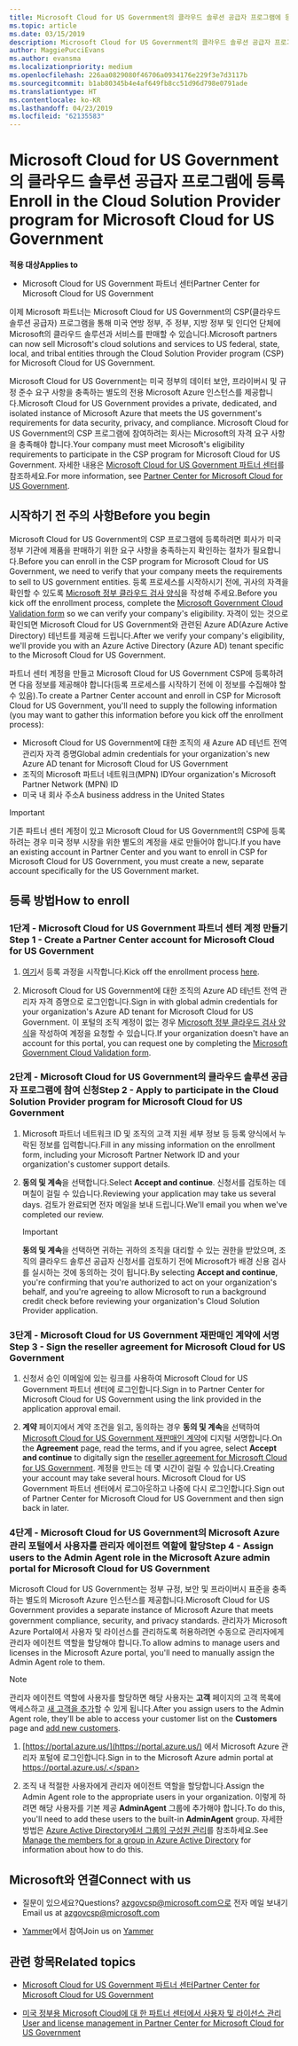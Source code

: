 ```yaml
---
title: Microsoft Cloud for US Government의 클라우드 솔루션 공급자 프로그램에 등록 | Microsoft Cloud for US Government 파트너 센터
ms.topic: article
ms.date: 03/15/2019
description: Microsoft Cloud for US Government의 클라우드 솔루션 공급자 프로그램에 등록하기 전에 CSP 프로그램 요구 사항에 대해 자세히 알아보세요.
author: MaggiePucciEvans
ms.author: evansma
ms.localizationpriority: medium
ms.openlocfilehash: 226aa0829080f46706a0934176e229f3e7d3117b
ms.sourcegitcommit: b1ab80345b4e4af649fb8cc51d96d798e0791ade
ms.translationtype: HT
ms.contentlocale: ko-KR
ms.lasthandoff: 04/23/2019
ms.locfileid: "62135583"
---
```

# <a name="enroll-in-the-cloud-solution-provider-program-for-microsoft-cloud-for-us-government"></a><span data-ttu-id="65d61-103">Microsoft Cloud for US Government의 클라우드 솔루션 공급자 프로그램에 등록</span><span class="sxs-lookup"><span data-stu-id="65d61-103">Enroll in the Cloud Solution Provider program for Microsoft Cloud for US Government</span></span>

<span data-ttu-id="65d61-104">**적용 대상**</span><span class="sxs-lookup"><span data-stu-id="65d61-104">**Applies to**</span></span>

-  <span data-ttu-id="65d61-105">Microsoft Cloud for US Government 파트너 센터</span><span class="sxs-lookup"><span data-stu-id="65d61-105">Partner Center for Microsoft Cloud for US Government</span></span>

<span data-ttu-id="65d61-106">이제 Microsoft 파트너는 Microsoft Cloud for US Government의 CSP(클라우드 솔루션 공급자) 프로그램을 통해 미국 연방 정부, 주 정부, 지방 정부 및 인디언 단체에 Microsoft의 클라우드 솔루션과 서비스를 판매할 수 있습니다.</span><span class="sxs-lookup"><span data-stu-id="65d61-106">Microsoft partners can now sell Microsoft's cloud solutions and services to US federal, state, local, and tribal entities through the Cloud Solution Provider program (CSP) for Microsoft Cloud for US Government.</span></span> 

<span data-ttu-id="65d61-107">Microsoft Cloud for US Government는 미국 정부의 데이터 보안, 프라이버시 및 규정 준수 요구 사항을 충족하는 별도의 전용 Microsoft Azure 인스턴스를 제공합니다.</span><span class="sxs-lookup"><span data-stu-id="65d61-107">Microsoft Cloud for US Government provides a private, dedicated, and isolated instance of Microsoft Azure that meets the US government's requirements for data security, privacy, and compliance.</span></span> <span data-ttu-id="65d61-108">Microsoft Cloud for US Government의 CSP 프로그램에 참여하려는 회사는 Microsoft의 자격 요구 사항을 충족해야 합니다.</span><span class="sxs-lookup"><span data-stu-id="65d61-108">Your company must meet Microsoft's eligibility requirements to participate in the CSP program for Microsoft Cloud for US Government.</span></span> <span data-ttu-id="65d61-109">자세한 내용은 [Microsoft Cloud for US Government 파트너 센터](partner-center-for-microsoft-us-govt-cloud.md)를 참조하세요.</span><span class="sxs-lookup"><span data-stu-id="65d61-109">For more information, see [Partner Center for Microsoft Cloud for US Government](partner-center-for-microsoft-us-govt-cloud.md).</span></span>

## <a name="before-you-begin"></a><span data-ttu-id="65d61-110">시작하기 전 주의 사항</span><span class="sxs-lookup"><span data-stu-id="65d61-110">Before you begin</span></span>

<span data-ttu-id="65d61-111">Microsoft Cloud for US Government의 CSP 프로그램에 등록하려면 회사가 미국 정부 기관에 제품을 판매하기 위한 요구 사항을 충족하는지 확인하는 절차가 필요합니다.</span><span class="sxs-lookup"><span data-stu-id="65d61-111">Before you can enroll in the CSP program for Microsoft Cloud for US Government, we need to verify that your company meets the requirements to sell to US government entities.</span></span> <span data-ttu-id="65d61-112">등록 프로세스를 시작하시기 전에, 귀사의 자격을 확인할 수 있도록 [Microsoft 정부 클라우드 검사 양식](https://azuregov.microsoft.com/csp)을 작성해 주세요.</span><span class="sxs-lookup"><span data-stu-id="65d61-112">Before you kick off the enrollment process, complete the [Microsoft Government Cloud Validation form](https://azuregov.microsoft.com/csp) so we can verify your company's eligibility.</span></span> <span data-ttu-id="65d61-113">자격이 있는 것으로 확인되면 Microsoft Cloud for US Government와 관련된 Azure AD(Azure Active Directory) 테넌트를 제공해 드립니다.</span><span class="sxs-lookup"><span data-stu-id="65d61-113">After we verify your company's eligibility, we'll provide you with an Azure Active Directory (Azure AD) tenant specific to the Microsoft Cloud for US Government.</span></span>  

<span data-ttu-id="65d61-114">파트너 센터 계정을 만들고 Microsoft Cloud for US Government CSP에 등록하려면 다음 정보를 제공해야 합니다(등록 프로세스를 시작하기 전에 이 정보를 수집해야 할 수 있음).</span><span class="sxs-lookup"><span data-stu-id="65d61-114">To create a Partner Center account and enroll in CSP for Microsoft Cloud for US Government, you'll need to supply the following information (you may want to gather this information before you kick off the enrollment process):</span></span>

-  <span data-ttu-id="65d61-115">Microsoft Cloud for US Government에 대한 조직의 새 Azure AD 테넌트 전역 관리자 자격 증명</span><span class="sxs-lookup"><span data-stu-id="65d61-115">Global admin credentials for your organization's new Azure AD tenant for Microsoft Cloud for US Government</span></span>
-  <span data-ttu-id="65d61-116">조직의 Microsoft 파트너 네트워크(MPN) ID</span><span class="sxs-lookup"><span data-stu-id="65d61-116">Your organization's Microsoft Partner Network (MPN) ID</span></span> 
-  <span data-ttu-id="65d61-117">미국 내 회사 주소</span><span class="sxs-lookup"><span data-stu-id="65d61-117">A business address in the United States</span></span>

> [!IMPORTANT]  
> <span data-ttu-id="65d61-118">기존 파트너 센터 계정이 있고 Microsoft Cloud for US Government의 CSP에 등록하려는 경우 미국 정부 시장을 위한 별도의 계정을 새로 만들어야 합니다.</span><span class="sxs-lookup"><span data-stu-id="65d61-118">If you have an existing account in Partner Center and you want to enroll in CSP for Microsoft Cloud for US Government, you must create a new, separate account specifically for the US Government market.</span></span>

## <a name="how-to-enroll"></a><span data-ttu-id="65d61-119">등록 방법</span><span class="sxs-lookup"><span data-stu-id="65d61-119">How to enroll</span></span> 

### <a name="step-1---create-a-partner-center-account-for-microsoft-cloud-for-us-government"></a><span data-ttu-id="65d61-120">1단계 - Microsoft Cloud for US Government 파트너 센터 계정 만들기</span><span class="sxs-lookup"><span data-stu-id="65d61-120">Step 1 - Create a Partner Center account for Microsoft Cloud for US Government</span></span>

1.  <span data-ttu-id="65d61-121">[여기](https://partnercenter.microsoft.com/register/resellerusgjoinnow)서 등록 과정을 시작합니다.</span><span class="sxs-lookup"><span data-stu-id="65d61-121">Kick off the enrollment process [here](https://partnercenter.microsoft.com/register/resellerusgjoinnow).</span></span> 

2.  <span data-ttu-id="65d61-122">Microsoft Cloud for US Government에 대한 조직의 Azure AD 테넌트 전역 관리자 자격 증명으로 로그인합니다.</span><span class="sxs-lookup"><span data-stu-id="65d61-122">Sign in with global admin credentials for your organization's Azure AD tenant for Microsoft Cloud for US Government.</span></span> <span data-ttu-id="65d61-123">이 포털의 조직 계정이 없는 경우 [Microsoft 정부 클라우드 검사 양식](https://azuregov.microsoft.com/csp)을 작성하여 계정을 요청할 수 있습니다.</span><span class="sxs-lookup"><span data-stu-id="65d61-123">If your organization doesn't have an account for this portal, you can request one by completing the [Microsoft Government Cloud Validation form](https://azuregov.microsoft.com/csp).</span></span>


### <a name="step-2---apply-to-participate-in-the-cloud-solution-provider-program-for-microsoft-cloud-for-us-government"></a><span data-ttu-id="65d61-124">2단계 - Microsoft Cloud for US Government의 클라우드 솔루션 공급자 프로그램에 참여 신청</span><span class="sxs-lookup"><span data-stu-id="65d61-124">Step 2 - Apply to participate in the Cloud Solution Provider program for Microsoft Cloud for US Government</span></span>

1.  <span data-ttu-id="65d61-125">Microsoft 파트너 네트워크 ID 및 조직의 고객 지원 세부 정보 등 등록 양식에서 누락된 정보를 입력합니다.</span><span class="sxs-lookup"><span data-stu-id="65d61-125">Fill in any missing information on the enrollment form, including your Microsoft Partner Network ID and your organization's customer support details.</span></span> 

2.  <span data-ttu-id="65d61-126">**동의 및 계속**을 선택합니다.</span><span class="sxs-lookup"><span data-stu-id="65d61-126">Select **Accept and continue**.</span></span> <span data-ttu-id="65d61-127">신청서를 검토하는 데 며칠이 걸릴 수 있습니다.</span><span class="sxs-lookup"><span data-stu-id="65d61-127">Reviewing your application may take us several days.</span></span> <span data-ttu-id="65d61-128">검토가 완료되면 전자 메일을 보내 드립니다.</span><span class="sxs-lookup"><span data-stu-id="65d61-128">We'll email you when we've completed our review.</span></span>

    > [!IMPORTANT]  
    > <span data-ttu-id="65d61-129">**동의 및 계속**을 선택하면 귀하는 귀하의 조직을 대리할 수 있는 권한을 받았으며, 조직의 클라우드 솔루션 공급자 신청서를 검토하기 전에 Microsoft가 배경 신용 검사를 실시하는 것에 동의하는 것이 됩니다.</span><span class="sxs-lookup"><span data-stu-id="65d61-129">By selecting **Accept and continue**, you're confirming that you're authorized to act on your organization's behalf, and you're agreeing to allow Microsoft to run a background credit check before reviewing your organization's Cloud Solution Provider application.</span></span>


### <a name="step-3---sign-the-reseller-agreement-for-microsoft-cloud-for-us-government"></a><span data-ttu-id="65d61-130">3단계 - Microsoft Cloud for US Government 재판매인 계약에 서명</span><span class="sxs-lookup"><span data-stu-id="65d61-130">Step 3 - Sign the reseller agreement for Microsoft Cloud for US Government</span></span>

1. <span data-ttu-id="65d61-131">신청서 승인 이메일에 있는 링크를 사용하여 Microsoft Cloud for US Government 파트너 센터에 로그인합니다.</span><span class="sxs-lookup"><span data-stu-id="65d61-131">Sign in to Partner Center for Microsoft Cloud for US Government using the link provided in the application approval email.</span></span> 

2. <span data-ttu-id="65d61-132">**계약** 페이지에서 계약 조건을 읽고, 동의하는 경우 **동의 및 계속**을 선택하여 [Microsoft Cloud for US Government 재판매인 계약](https://go.microsoft.com/fwlink/p/?linkid=843364)에 디지털 서명합니다.</span><span class="sxs-lookup"><span data-stu-id="65d61-132">On the **Agreement** page, read the terms, and if you agree, select **Accept and continue** to digitally sign the [reseller agreement for Microsoft Cloud for US Government](https://go.microsoft.com/fwlink/p/?linkid=843364).</span></span> <span data-ttu-id="65d61-133">계정을 만드는 데 몇 시간이 걸릴 수 있습니다.</span><span class="sxs-lookup"><span data-stu-id="65d61-133">Creating your account may take several hours.</span></span> <span data-ttu-id="65d61-134">Microsoft Cloud for US Government 파트너 센터에서 로그아웃하고 나중에 다시 로그인합니다.</span><span class="sxs-lookup"><span data-stu-id="65d61-134">Sign out of Partner Center for Microsoft Cloud for US Government and then sign back in later.</span></span>


### <a name="step-4---assign-users-to-the-admin-agent-role-in-the-microsoft-azure-admin-portal-for-microsoft-cloud-for-us-government"></a><span data-ttu-id="65d61-135">4단계 - Microsoft Cloud for US Government의 Microsoft Azure 관리 포털에서 사용자를 관리자 에이전트 역할에 할당</span><span class="sxs-lookup"><span data-stu-id="65d61-135">Step 4 - Assign users to the Admin Agent role in the Microsoft Azure admin portal for Microsoft Cloud for US Government</span></span>

<span data-ttu-id="65d61-136">Microsoft Cloud for US Government는 정부 규정, 보안 및 프라이버시 표준을 충족하는 별도의 Microsoft Azure 인스턴스를 제공합니다.</span><span class="sxs-lookup"><span data-stu-id="65d61-136">Microsoft Cloud for US Government provides a separate instance of Microsoft Azure that meets government compliance, security, and privacy standards.</span></span> <span data-ttu-id="65d61-137">관리자가 Microsoft Azure Portal에서 사용자 및 라이선스를 관리하도록 허용하려면 수동으로 관리자에게 관리자 에이전트 역할을 할당해야 합니다.</span><span class="sxs-lookup"><span data-stu-id="65d61-137">To allow admins to manage users and licenses in the Microsoft Azure portal, you'll need to manually assign the Admin Agent role to them.</span></span>

> [!NOTE]  
> <span data-ttu-id="65d61-138">관리자 에이전트 역할에 사용자를 할당하면 해당 사용자는 **고객** 페이지의 고객 목록에 액세스하고 [새 고객을 추가](add-a-new-customer.md)할 수 있게 됩니다.</span><span class="sxs-lookup"><span data-stu-id="65d61-138">After you assign users to the Admin Agent role, they'll be able to access your customer list on the **Customers** page and [add new customers](add-a-new-customer.md).</span></span>   

1.  <span data-ttu-id="65d61-139"> [https://portal.azure.us/](https://portal.azure.us/) 에서 Microsoft Azure 관리자 포털에 로그인합니다.</span><span class="sxs-lookup"><span data-stu-id="65d61-139">Sign in to the Microsoft Azure admin portal at https://portal.azure.us/.</span></span>

2.  <span data-ttu-id="65d61-140">조직 내 적절한 사용자에게 관리자 에이전트 역할을 할당합니다.</span><span class="sxs-lookup"><span data-stu-id="65d61-140">Assign the Admin Agent role to the appropriate users in your organization.</span></span> <span data-ttu-id="65d61-141">이렇게 하려면 해당 사용자를 기본 제공 **AdminAgent** 그룹에 추가해야 합니다.</span><span class="sxs-lookup"><span data-stu-id="65d61-141">To do this, you'll need to add these users to the built-in **AdminAgent** group.</span></span> <span data-ttu-id="65d61-142">자세한 방법은 [Azure Active Directory에서 그룹의 구성원 관리](https://docs.microsoft.com/azure/active-directory/active-directory-groups-members-azure-portal)를 참조하세요.</span><span class="sxs-lookup"><span data-stu-id="65d61-142">See [Manage the members for a group in Azure Active Directory](https://docs.microsoft.com/azure/active-directory/active-directory-groups-members-azure-portal) for information about how to do this.</span></span>
 
## <a name="connect-with-us"></a><span data-ttu-id="65d61-143">Microsoft와 연결</span><span class="sxs-lookup"><span data-stu-id="65d61-143">Connect with us</span></span>

- <span data-ttu-id="65d61-144">질문이 있으세요?</span><span class="sxs-lookup"><span data-stu-id="65d61-144">Questions?</span></span> <span data-ttu-id="65d61-145">azgovcsp@microsoft.com으로 전자 메일 보내기</span><span class="sxs-lookup"><span data-stu-id="65d61-145">Email us at azgovcsp@microsoft.com</span></span>

- <span data-ttu-id="65d61-146">[Yammer](https://www.yammer.com/cloudpartnercommunity/#/threads/inGroup?type=in_group&feedId=11509777&view=all)에서 참여</span><span class="sxs-lookup"><span data-stu-id="65d61-146">Join us on [Yammer](https://www.yammer.com/cloudpartnercommunity/#/threads/inGroup?type=in_group&feedId=11509777&view=all)</span></span> 

## <a name="related-topics"></a><span data-ttu-id="65d61-147">관련 항목</span><span class="sxs-lookup"><span data-stu-id="65d61-147">Related topics</span></span>

-  [<span data-ttu-id="65d61-148">Microsoft Cloud for US Government 파트너 센터</span><span class="sxs-lookup"><span data-stu-id="65d61-148">Partner Center for Microsoft Cloud for US Government</span></span>](partner-center-for-microsoft-us-govt-cloud.md)

-  [<span data-ttu-id="65d61-149">미국 정부용 Microsoft Cloud에 대 한 파트너 센터에서 사용자 및 라이선스 관리</span><span class="sxs-lookup"><span data-stu-id="65d61-149">User and license management in Partner Center for Microsoft Cloud for US Government</span></span>](user-management-in-partner-center-for-microsoft-us-govt-cloud.md)


